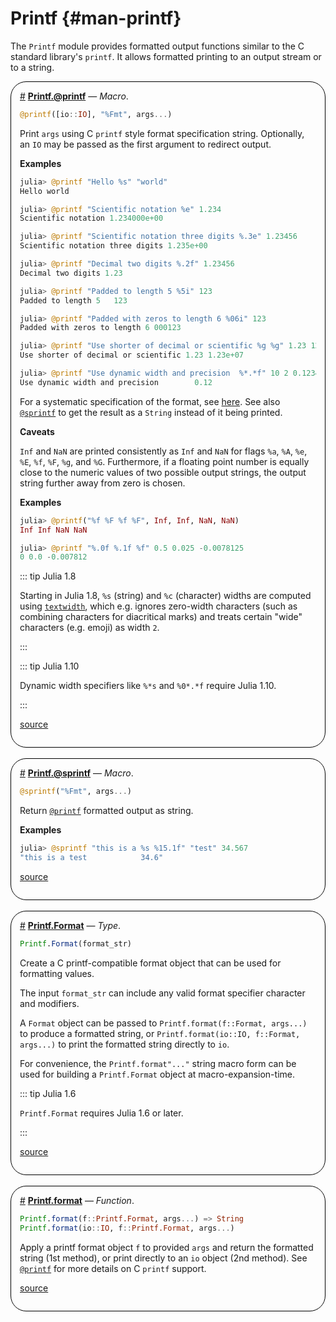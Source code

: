 


# Printf {#man-printf}

The `Printf` module provides formatted output functions similar to the C standard library&#39;s `printf`. It allows formatted printing to an output stream or to a string.
<div style='border-width:1px; border-style:solid; border-color:black; padding: 1em; border-radius: 25px;'>
<a id='Printf.@printf' href='#Printf.@printf'>#</a>&nbsp;<b><u>Printf.@printf</u></b> &mdash; <i>Macro</i>.




```julia
@printf([io::IO], "%Fmt", args...)
```


Print `args` using C `printf` style format specification string. Optionally, an `IO` may be passed as the first argument to redirect output.

**Examples**

```julia
julia> @printf "Hello %s" "world"
Hello world

julia> @printf "Scientific notation %e" 1.234
Scientific notation 1.234000e+00

julia> @printf "Scientific notation three digits %.3e" 1.23456
Scientific notation three digits 1.235e+00

julia> @printf "Decimal two digits %.2f" 1.23456
Decimal two digits 1.23

julia> @printf "Padded to length 5 %5i" 123
Padded to length 5   123

julia> @printf "Padded with zeros to length 6 %06i" 123
Padded with zeros to length 6 000123

julia> @printf "Use shorter of decimal or scientific %g %g" 1.23 12300000.0
Use shorter of decimal or scientific 1.23 1.23e+07

julia> @printf "Use dynamic width and precision  %*.*f" 10 2 0.12345
Use dynamic width and precision        0.12
```


For a systematic specification of the format, see [here](https://en.cppreference.com/w/c/io/fprintf). See also [`@sprintf`](/stdlib/Printf#Printf.@sprintf) to get the result as a `String` instead of it being printed.

**Caveats**

`Inf` and `NaN` are printed consistently as `Inf` and `NaN` for flags `%a`, `%A`, `%e`, `%E`, `%f`, `%F`, `%g`, and `%G`. Furthermore, if a floating point number is equally close to the numeric values of two possible output strings, the output string further away from zero is chosen.

**Examples**

```julia
julia> @printf("%f %F %f %F", Inf, Inf, NaN, NaN)
Inf Inf NaN NaN

julia> @printf "%.0f %.1f %f" 0.5 0.025 -0.0078125
0 0.0 -0.007812
```


::: tip Julia 1.8

Starting in Julia 1.8, `%s` (string) and `%c` (character) widths are computed using [`textwidth`](/base/strings#Base.Unicode.textwidth), which e.g. ignores zero-width characters (such as combining characters for diacritical marks) and treats certain &quot;wide&quot; characters (e.g. emoji) as width `2`.

:::

::: tip Julia 1.10

Dynamic width specifiers like `%*s` and `%0*.*f` require Julia 1.10.

:::


[source](https://github.com/JuliaLang/julia/blob/b4082487c46b74edf91566306202a6443a6bf791/stdlib/Printf/src/Printf.jl#L950-L1008)

</div>
<br>
<div style='border-width:1px; border-style:solid; border-color:black; padding: 1em; border-radius: 25px;'>
<a id='Printf.@sprintf' href='#Printf.@sprintf'>#</a>&nbsp;<b><u>Printf.@sprintf</u></b> &mdash; <i>Macro</i>.




```julia
@sprintf("%Fmt", args...)
```


Return [`@printf`](/stdlib/Printf#Printf.@printf) formatted output as string.

**Examples**

```julia
julia> @sprintf "this is a %s %15.1f" "test" 34.567
"this is a test            34.6"
```



[source](https://github.com/JuliaLang/julia/blob/b4082487c46b74edf91566306202a6443a6bf791/stdlib/Printf/src/Printf.jl#L1023-L1033)

</div>
<br>
<div style='border-width:1px; border-style:solid; border-color:black; padding: 1em; border-radius: 25px;'>
<a id='Printf.Format' href='#Printf.Format'>#</a>&nbsp;<b><u>Printf.Format</u></b> &mdash; <i>Type</i>.




```julia
Printf.Format(format_str)
```


Create a C printf-compatible format object that can be used for formatting values.

The input `format_str` can include any valid format specifier character and modifiers.

A `Format` object can be passed to `Printf.format(f::Format, args...)` to produce a formatted string, or `Printf.format(io::IO, f::Format, args...)` to print the formatted string directly to `io`.

For convenience, the `Printf.format"..."` string macro form can be used for building a `Printf.Format` object at macro-expansion-time.

::: tip Julia 1.6

`Printf.Format` requires Julia 1.6 or later.

:::


[source](https://github.com/JuliaLang/julia/blob/b4082487c46b74edf91566306202a6443a6bf791/stdlib/Printf/src/Printf.jl#L65-L81)

</div>
<br>
<div style='border-width:1px; border-style:solid; border-color:black; padding: 1em; border-radius: 25px;'>
<a id='Printf.format' href='#Printf.format'>#</a>&nbsp;<b><u>Printf.format</u></b> &mdash; <i>Function</i>.




```julia
Printf.format(f::Printf.Format, args...) => String
Printf.format(io::IO, f::Printf.Format, args...)
```


Apply a printf format object `f` to provided `args` and return the formatted string (1st method), or print directly to an `io` object (2nd method). See [`@printf`](/stdlib/Printf#Printf.@printf) for more details on C `printf` support.


[source](https://github.com/JuliaLang/julia/blob/b4082487c46b74edf91566306202a6443a6bf791/stdlib/Printf/src/Printf.jl#L924-L931)

</div>
<br>
